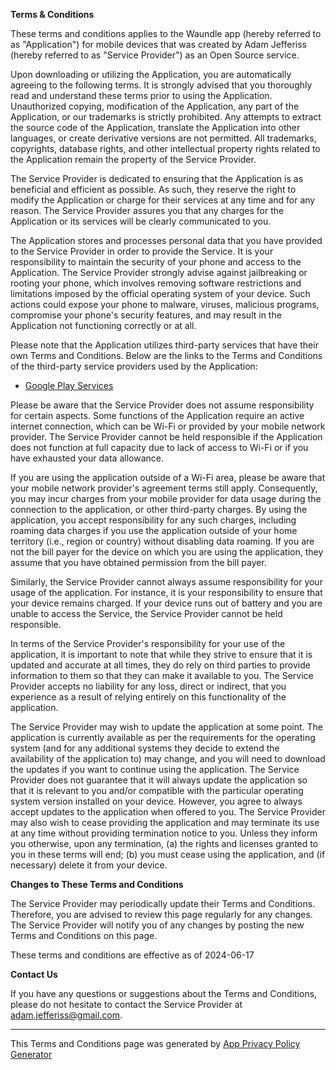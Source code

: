 **Terms & Conditions**

These terms and conditions applies to the Waundle app (hereby referred to as "Application") for
mobile devices that was created by Adam Jefferiss (hereby referred to as "Service Provider") as an
Open Source service.

Upon downloading or utilizing the Application, you are automatically agreeing to the following
terms. It is strongly advised that you thoroughly read and understand these terms prior to using the
Application. Unauthorized copying, modification of the Application, any part of the Application, or
our trademarks is strictly prohibited. Any attempts to extract the source code of the Application,
translate the Application into other languages, or create derivative versions are not permitted. All
trademarks, copyrights, database rights, and other intellectual property rights related to the
Application remain the property of the Service Provider.

The Service Provider is dedicated to ensuring that the Application is as beneficial and efficient as
possible. As such, they reserve the right to modify the Application or charge for their services at
any time and for any reason. The Service Provider assures you that any charges for the Application
or its services will be clearly communicated to you.

The Application stores and processes personal data that you have provided to the Service Provider in
order to provide the Service. It is your responsibility to maintain the security of your phone and
access to the Application. The Service Provider strongly advise against jailbreaking or rooting your
phone, which involves removing software restrictions and limitations imposed by the official
operating system of your device. Such actions could expose your phone to malware, viruses, malicious
programs, compromise your phone's security features, and may result in the Application not
functioning correctly or at all.

Please note that the Application utilizes third-party services that have their own Terms and
Conditions. Below are the links to the Terms and Conditions of the third-party service providers
used by the Application:

* [Google Play Services](https://policies.google.com/terms)

Please be aware that the Service Provider does not assume responsibility for certain aspects. Some
functions of the Application require an active internet connection, which can be Wi-Fi or provided
by your mobile network provider. The Service Provider cannot be held responsible if the Application
does not function at full capacity due to lack of access to Wi-Fi or if you have exhausted your data
allowance.

If you are using the application outside of a Wi-Fi area, please be aware that your mobile network
provider's agreement terms still apply. Consequently, you may incur charges from your mobile
provider for data usage during the connection to the application, or other third-party charges. By
using the application, you accept responsibility for any such charges, including roaming data
charges if you use the application outside of your home territory (i.e., region or country) without
disabling data roaming. If you are not the bill payer for the device on which you are using the
application, they assume that you have obtained permission from the bill payer.

Similarly, the Service Provider cannot always assume responsibility for your usage of the
application. For instance, it is your responsibility to ensure that your device remains charged. If
your device runs out of battery and you are unable to access the Service, the Service Provider
cannot be held responsible.

In terms of the Service Provider's responsibility for your use of the application, it is important
to note that while they strive to ensure that it is updated and accurate at all times, they do rely
on third parties to provide information to them so that they can make it available to you. The
Service Provider accepts no liability for any loss, direct or indirect, that you experience as a
result of relying entirely on this functionality of the application.

The Service Provider may wish to update the application at some point. The application is currently
available as per the requirements for the operating system (and for any additional systems they
decide to extend the availability of the application to) may change, and you will need to download
the updates if you want to continue using the application. The Service Provider does not guarantee
that it will always update the application so that it is relevant to you and/or compatible with the
particular operating system version installed on your device. However, you agree to always accept
updates to the application when offered to you. The Service Provider may also wish to cease
providing the application and may terminate its use at any time without providing termination notice
to you. Unless they inform you otherwise, upon any termination, (a) the rights and licenses granted
to you in these terms will end; (b) you must cease using the application, and (if necessary) delete
it from your device.

**Changes to These Terms and Conditions**

The Service Provider may periodically update their Terms and Conditions. Therefore, you are advised
to review this page regularly for any changes. The Service Provider will notify you of any changes
by posting the new Terms and Conditions on this page.

These terms and conditions are effective as of 2024-06-17

**Contact Us**

If you have any questions or suggestions about the Terms and Conditions, please do not hesitate to
contact the Service Provider at adam.jefferiss@gmail.com.

* * *

This Terms and Conditions page was generated
by [App Privacy Policy Generator](https://app-privacy-policy-generator.nisrulz.com/)